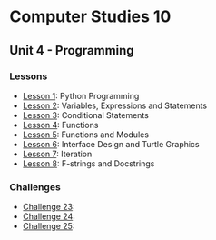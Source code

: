 # Computer Studies 10

## Unit 4 - Programming

### Lessons

- [Lesson 1](./Unit4_Lesson1.ipynb): Python Programming 
- [Lesson 2](./Unit4_Lesson2.ipynb): Variables, Expressions and Statements
- [Lesson 3](./Unit4_Lesson3.ipynb): Conditional Statements
- [Lesson 4](./Unit4_Lesson4.ipynb): Functions
- [Lesson 5](./Unit4_Lesson5.ipynb): Functions and Modules
- [Lesson 6](./Unit4_Lesson6.ipynb): Interface Design and Turtle Graphics
- [Lesson 7](./Unit4_Lesson7.ipynb): Iteration
- [Lesson 8](./Unit4_Lesson8.ipynb): F-strings and Docstrings

### Challenges

- [Challenge 23](./Challenge_23.ipynb):
- [Challenge 24](./Challenge_24.ipynb):
- [Challenge 25](./Challenge_25.ipynb):  


